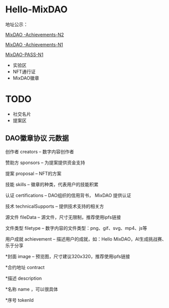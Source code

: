 # Hello-MixDAO

地址公示：

[MixDAO -Achievements-N2](https://confluxscan.net/token/cfx:acc7d2w1yg9sg6t45dr95zhhgxn921bz1yxsg8jr6e)

[MixDAO -Achievements-N1](https://confluxscan.net/token/cfx:acd8xca66vh5cdd7rdfpxjkys5muj6yksabk8nfjvm)

[MixDAO-PASS-N1](https://confluxscan.net/token/cfx:acd0sf2e5xyzx3as5etbu7710fzubk034pn3hfapy7)


- 实验区
- NFT通行证
- MixDAO徽章



# TODO
- 社交名片
- 提案区




## DAO徽章协议 元数据

创作者 creators  – 数字内容创作者 

赞助方 sponsors – 为提案提供资金支持

提案 proposal – NFT的方案  

技能 skills  – 徽章的种类，代表用户的技能积累

认证 certifications – DAO组织的信用背书， MixDAO 提供认证

技术 technicalSupports – 提供技术支持的相关方

源文件 fileData – 源文件，尺寸无限制，推荐使用ipfs链接

文件类型 filetype – 数字内容的文件类型：png、gif、svg、mp4、js等

用户成就 achievement – 描述用户的成就，如：Hello MixDAO，AI生成挑战赛、乐于分享

*封面 image – 预览图，尺寸建议320x320，推荐使用ipfs链接

*合约地址 contract

*描述 description

*名称 name ，可以很具体

*序号 tokenId

